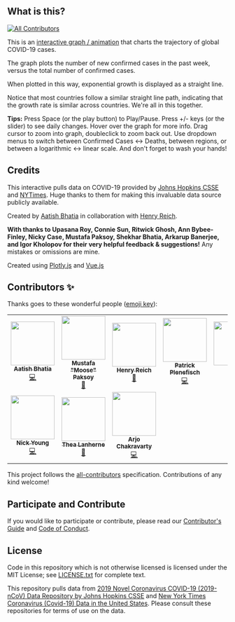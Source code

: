 ## What is this?
<!-- ALL-CONTRIBUTORS-BADGE:START - Do not remove or modify this section -->
[![All Contributors](https://img.shields.io/badge/all_contributors-10-orange.svg?style=flat-square)](#contributors-)
<!-- ALL-CONTRIBUTORS-BADGE:END -->

This is an [interactive graph / animation](https://aatishb.com/covidtrends/) that charts the trajectory of global COVID-19 cases.

The graph plots the number of new confirmed cases in the past week, versus the total number of confirmed cases.

When plotted in this way, exponential growth is displayed as a straight line.

Notice that most countries follow a similar straight line path, indicating that the growth rate is similar across countries. We're all in this together.

**Tips:** Press Space (or the play button) to Play/Pause. Press +/- keys (or the slider) to see daily changes. Hover over the graph for more info. Drag cursor to zoom into graph, doubleclick to zoom back out. Use dropdown menus to switch between Confirmed Cases ↔ Deaths, between regions, or between a logarithmic ↔ linear scale. And don't forget to wash your hands!

## Credits

This interactive pulls data on COVID-19 provided by [Johns Hopkins CSSE](https://github.com/CSSEGISandData/COVID-19) and <a href="https://github.com/nytimes/covid-19-data">NYTimes</a>. Huge thanks to them for making this invaluable data source publicly available.

Created by [Aatish Bhatia](https://aatishb.com/) in collaboration with [Henry Reich](https://www.youtube.com/user/minutephysics).

**With thanks to Upasana Roy, Connie Sun, Ritwick Ghosh, Ann Bybee-Finley, Nicky Case, Mustafa Paksoy, Shekhar Bhatia, Arkarup Banerjee, and Igor Kholopov for their very helpful feedback & suggestions!** Any mistakes or omissions are mine.

Created using [Plotly.js](https://plot.ly/javascript/) and [Vue.js](https://vuejs.org/)

## Contributors ✨

Thanks goes to these wonderful people ([emoji key](https://allcontributors.org/docs/en/emoji-key)):

<!-- ALL-CONTRIBUTORS-LIST:START - Do not remove or modify this section -->
<!-- prettier-ignore-start -->
<!-- markdownlint-disable -->
<table>
  <tr>
    <td align="center"><a href="https://aatishb.com"><img src="https://avatars2.githubusercontent.com/u/1878638?v=4" width="100px;" alt=""/><br /><sub><b>Aatish Bhatia</b></sub></a><br /><a href="https://github.com/aatishb/covidtrends/commits?author=aatishb" title="Code">💻</a></td>
    <td align="center"><a href="http://www.professormoose.com"><img src="https://avatars0.githubusercontent.com/u/22178?v=4" width="100px;" alt=""/><br /><sub><b>Mustafa "Moose" Paksoy</b></sub></a><br /><a href="#maintenance-mustpax" title="Maintenance">🚧</a></td>
    <td align="center"><a href="http://www.youtube.com/minutephysics"><img src="https://static1.squarespace.com/static/57c4aa39725e25ba4eb3ace1/t/57c4aeac20099e3efb1bf1c9/1583766666685/?format=1500w" width="100px;" alt=""/><br /><sub><b>Henry Reich</b></sub></a><br /><a href="#ideas" title="Ideas, Planning, & Feedback">🤔</a></td>
    <td align="center"><a href="https://github.com/byteit101"><img src="https://avatars0.githubusercontent.com/u/577344?v=4" width="100px;" alt=""/><br /><sub><b>Patrick Plenefisch</b></sub></a><br /><a href="https://github.com/aatishb/covidtrends/commits?author=byteit101" title="Code">💻</a></td>
    <td align="center"><a href="https://github.com/edg2s"><img src="https://avatars3.githubusercontent.com/u/180672?v=4" width="100px;" alt=""/><br /><sub><b>Ed S</b></sub></a><br /><a href="https://github.com/aatishb/covidtrends/commits?author=edg2s" title="Code">💻</a></td>
    <td align="center"><a href="https://github.com/exclipy"><img src="https://avatars1.githubusercontent.com/u/508799?v=4" width="100px;" alt=""/><br /><sub><b>exclipy</b></sub></a><br /><a href="https://github.com/aatishb/covidtrends/commits?author=exclipy" title="Code">💻</a></td>
    <td align="center"><a href="https://aufrecht.org"><img src="https://avatars3.githubusercontent.com/u/43078751?v=4" width="100px;" alt=""/><br /><sub><b>S Aufrecht</b></sub></a><br /><a href="https://github.com/aatishb/covidtrends/commits?author=saufrecht" title="Documentation">📖</a></td>
  </tr>
  <tr>
    <td align="center"><a href="https://github.com/neon-ninja"><img src="https://avatars1.githubusercontent.com/u/3378822?v=4" width="100px;" alt=""/><br /><sub><b>Nick Young</b></sub></a><br /><a href="https://github.com/aatishb/covidtrends/commits?author=neon-ninja" title="Code">💻</a></td>
    <td align="center"><a href="https://github.com/NeverFearTheasHere"><img src="https://avatars1.githubusercontent.com/u/12138621?v=4" width="100px;" alt=""/><br /><sub><b>Thea Lanherne</b></sub></a><br /><a href="https://github.com/aatishb/covidtrends/issues?q=author%3ANeverFearTheasHere" title="Bug reports">🐛</a></td>
    <td align="center"><a href="https://github.com/arjo129"><img src="https://avatars0.githubusercontent.com/u/542272?v=4" width="100px;" alt=""/><br /><sub><b>Arjo Chakravarty</b></sub></a><br /><a href="https://github.com/aatishb/covidtrends/commits?author=arjo129" title="Code">💻</a></td>
  </tr>
</table>

<!-- markdownlint-enable -->
<!-- prettier-ignore-end -->
<!-- ALL-CONTRIBUTORS-LIST:END -->

This project follows the [all-contributors](https://github.com/all-contributors/all-contributors) specification. Contributions of any kind welcome!

## Participate and Contribute

If you would like to participate or contribute, please read our [Contributor's Guide](CONTRIBUTING.md) and [Code of Conduct](CODE_OF_CONDUCT.md).

## License 

Code in this repository which is not otherwise licensed is licensed under the MIT License; see [LICENSE.txt](LICENSE.txt) for complete text.

This repository pulls data from [2019 Novel Coronavirus COVID-19 (2019-nCoV) Data Repository by Johns Hopkins CSSE](https://github.com/CSSEGISandData/COVID-19) and [New York Times Coronavirus (Covid-19) Data in the United States](https://github.com/nytimes/covid-19-data#license-and-attribution). Please consult these repositories for terms of use on the data.


